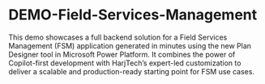 # DEMO-Field-Services-Management
This demo showcases a full backend solution for a Field Services Management (FSM) application generated in minutes using the new Plan Designer tool in Microsoft Power Platform. It combines the power of Copilot-first development with HarjTech’s expert-led customization to deliver a scalable and production-ready starting point for FSM use cases.

